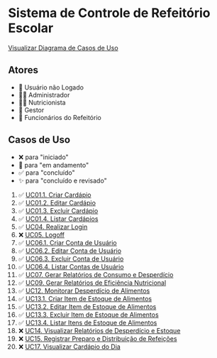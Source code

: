 # Sistema de Controle de Refeitório Escolar

[Visualizar Diagrama de Casos de Uso](https://miro.com/app/board/uXjVKXHctkI=/?share_link_id=950859154365)

## Atores
- 👤 Usuário não Logado
- 👨‍💼 Administrador
- 👩‍🍳 Nutricionista
- 💼 Gestor
- 👷 Funcionários do Refeitório

## Casos de Uso
- ❌ para "iniciado"
- 🚧 para "em andamento"
- ✅ para "concluído"
- ✨ para "concluído e revisado"

1. ✅ [UC01.1. Criar Cardápio](./UC01.1-Criar-Cardapio.md)
2. ✅ [UC01.2. Editar Cardápio](./UC01.2-Editar-Cardapio.md)
3. ✅ [UC01.3. Excluir Cardápio](./UC01.3-Excluir-Cardapio.md)
4. ✅ [UC01.4. Listar Cardápios](./UC01.4-Listar-Cardapios.md)
7. ✅ [UC04. Realizar Login](./UC04-Realizar-Login.md)
8. ❌ [UC05. Logoff](./UC05-Logoff.md)
9. ✅ [UC06.1. Criar Conta de Usuário](./UC06.1-Criar-Conta-de-Usuario.md)
10. ✅ [UC06.2. Editar Conta de Usuário](./UC06.2-Editar-Conta-de-Usuario.md)
11. ✅ [UC06.3. Excluir Conta de Usuário](./UC06.3-Excluir-Conta-de-Usuario.md)
12. ✅ [UC06.4. Listar Contas de Usuário](./UC06.4-Listar-Contas-de-Usuario.md)
13. ✅ [UC07. Gerar Relatórios de Consumo e Desperdício](./UC07-Gerenciar-Relatorios-de-Consumo-e-Desperdicio.md)
15. ✅ [UC09. Gerar Relatórios de Eficiência Nutricional](./UC09-Gerar-Relatorios-de-Eficiencia-Nutricional.md)
18. ✅ [UC12. Monitorar Desperdício de Alimentos](./UC12-Monitorar-Desperdicio-de-Alimentos.md)
19. ✅ [UC13.1. Criar Item de Estoque de Alimentos](./UC13.1-Criar-Item-de-Estoque-de-Alimentos.md)
20. ✅ [UC13.2. Editar Item de Estoque de Alimentos](./UC13.2-Editar-Item-de-Estoque-de-Alimentos.md)
21. ✅ [UC13.3. Excluir Item de Estoque de Alimentos](./UC13.3-Excluir-Item-de-Estoque-de-Alimentos.md)
22. ✅ [UC13.4. Listar Itens de Estoque de Alimentos](./UC13.4-Listar-Itens-de-Estoque-de-Alimentos.md)
23. ❌ [UC14. Visualizar Relatórios de Desperdício e Estoque](./UC14-Visualizar-Relatorios-de-Desperdicio-e-Estoque.md)
24. ❌ [UC15. Registrar Preparo e Distribuição de Refeições](./UC15-Registrar-Preparo-e-Distribuicao-de-Refeicoes.md)
26. ❌ [UC17. Visualizar Cardápio do Dia](./UC17-Visualizar-Cardapio-do-Dia.md)

